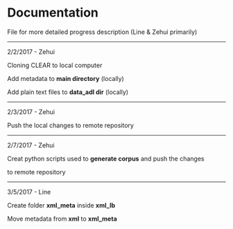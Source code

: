 # Documentation #

File for more detailed progress description (Line & Zehui primarily)

---
2/2/2017 - Zehui

Cloning CLEAR to local computer

Add metadata to **main directory** (locally)

Add plain text files to **data_adl dir** (locally)

***
2/3/2017 - Zehui

Push the local changes to remote repository

---
2/7/2017 - Zehui

Creat python scripts used to **generate corpus** and push the changes

to remote repository

---
3/5/2017 - Line

Create folder **xml_meta** inside **xml_lb**

Move  metadata from **xml** to **xml_meta**
